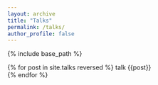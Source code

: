 ```yaml
---
layout: archive
title: "Talks"
permalink: /talks/
author_profile: false
---
```


{% include base_path %}

{% for post in site.talks reversed %}
  talk {{post}}  
{% endfor %}
